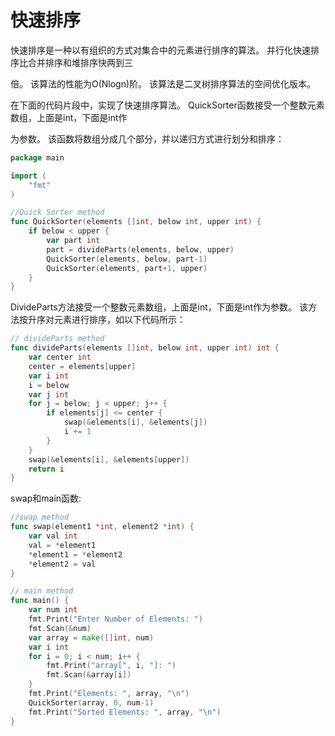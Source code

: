 # 快速排序

快速排序是一种以有组织的方式对集合中的元素进行排序的算法。 并行化快速排序比合并排序和堆排序快两到三

倍。 该算法的性能为O(Nlogn)阶。 该算法是二叉树排序算法的空间优化版本。

在下面的代码片段中，实现了快速排序算法。 QuickSorter函数接受一个整数元素数组，上面是int，下面是int作

为参数。 该函数将数组分成几个部分，并以递归方式进行划分和排序：

``` go
package main

import (
	"fmt"
)

//Quick Sorter method
func QuickSorter(elements []int, below int, upper int) {
	if below < upper {
		var part int
		part = divideParts(elements, below, upper)
		QuickSorter(elements, below, part-1)
		QuickSorter(elements, part+1, upper)
	}
}
```

DivideParts方法接受一个整数元素数组，上面是int，下面是int作为参数。 该方法按升序对元素进行排序，如以下代码所示：

``` go
// divideParts method
func divideParts(elements []int, below int, upper int) int {
	var center int
	center = elements[upper]
	var i int
	i = below
	var j int
	for j = below; j < upper; j++ {
		if elements[j] <= center {
			swap(&elements[i], &elements[j])
			i += 1
		}
	}
	swap(&elements[i], &elements[upper])
	return i
}
```

swap和main函数:

``` go
//swap method
func swap(element1 *int, element2 *int) {
	var val int
	val = *element1
	*element1 = *element2
	*element2 = val
}

// main method
func main() {
	var num int
	fmt.Print("Enter Number of Elements: ")
	fmt.Scan(&num)
	var array = make([]int, num)
	var i int
	for i = 0; i < num; i++ {
		fmt.Print("array[", i, "]: ")
		fmt.Scan(&array[i])
	}
	fmt.Print("Elements: ", array, "\n")
	QuickSorter(array, 0, num-1)
	fmt.Print("Sorted Elements: ", array, "\n")
}
```
